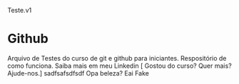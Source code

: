 
Teste.v1


# Github
Arquivo de Testes do curso de git e github para iniciantes.
Respositório de como funciona.
Saiba mais em meu Linkedin [
Gostou do curso? Quer mais? Ajude-nos.]
  sadfsafsdfsdf Opa beleza? Eai Fake
